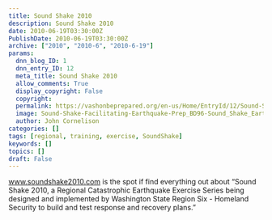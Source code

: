 ```yaml
---
title: Sound Shake 2010
description: Sound Shake 2010
date: 2010-06-19T03:30:00Z
PublishDate: 2010-06-19T03:30:00Z
archive: ["2010", "2010-6", "2010-6-19"]
params:
  dnn_blog_ID: 1
  dnn_entry_ID: 12
  meta_title: Sound Shake 2010
  allow_comments: True
  display_copyright: False
  copyright:
  permalink: https://vashonbeprepared.org/en-us/Home/EntryId/12/Sound-Shake-2010
  image: Sound-Shake-Facilitating-Earthquake-Prep_BD96-Sound_Shake_Earthquake_Preparedness_Guide_for_Businesses_2011_3.gif
  author: John Cornelison
categories: []
tags: [regional, training, exercise, SoundShake]
keywords: []
topics: []
draft: False
---
```


<a href="http://www.soundshake2010.com">www.soundshake2010.com</a> is the spot if find everything out about “Sound Shake 2010, a Regional Catastrophic Earthquake Exercise Series being designed and implemented by Washington State Region Six - Homeland Security to build and test response and recovery plans.”
